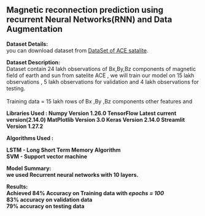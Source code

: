 ## Magnetic reconnection prediction using recurrent Neural Networks(RNN) and Data Augmentation<br>
<b>Dataset Details:</b><Br>
  you can download dataset from <a href = "https://omniweb.gsfc.nasa.gov/form/sc_merge_min1.html" target="_blank">DataSet of ACE satalite</a>.<br>

<b>Dataset Description:</b><br>
Dataset contain 24 lakh observations of Bx,By,Bz components of magnetic field of earth and sun from satelite ACE ,
we will train our model on 15 lakh observations , 5 lakh observations for validation and 4 lakh observations for testing.<br><br>
Training data   = 15 lakh rows of Bx ,By ,Bz components other features  and <br> 

<b> Libraries Used : </b>
<b> Numpy Version 1.26.0 <b>
<b> TensorFlow  Latest current version(2.14.0) </b>
<b> MatPlotlib Version 3.0<b>
<b> Keras Version 2.14.0 </b>
<b> Streamlit Version 1.27.2</b>



<b> Algorithms Used : </b><br>

<b>LSTM - Long Short Term Memory Algorithm </b><br>
<b>SVM - Support vector machine</b><br>

<b>Model Summary:</b><br>
<b>we used Recurrent neural networks with 10  layers.<Br>



<b>Results:</b><br>
Achieved 84% Accuracy on Training data with <b><i>epochs = 100</i></b><br>
83% accuracy on validation data<br>
79% accuracy on testing data<br>
